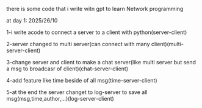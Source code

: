 there is some code that i write witn gpt to learn Network programming 

at day 1:   2025/26/10

1-i write acode to connect a server to a client with python(server-client)

2-server changed to multi server(can connect with many client)(multi-server-client)

3-change server and client to make a chat server(like multi server but send a msg to broadcasr of client)(chat-server-client)

4-add feature like time beside of all msg(time-server-client)

5-at the end the server changet to log-server to save all msg(msg,time,author,...)(log-server-client)

